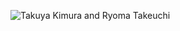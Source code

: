 ![Takuya Kimura and Ryoma Takeuchi](https://66.media.tumblr.com/428e9fd99de2453eb09e86446be204d4/tumblr_pkcxodOtl91u1v2uc_1280.jpg)
